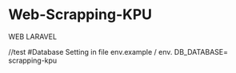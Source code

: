 # Web-Scrapping-KPU
 WEB LARAVEL

//test
#Database Setting in file env.example / env.
DB_DATABASE= scrapping-kpu

